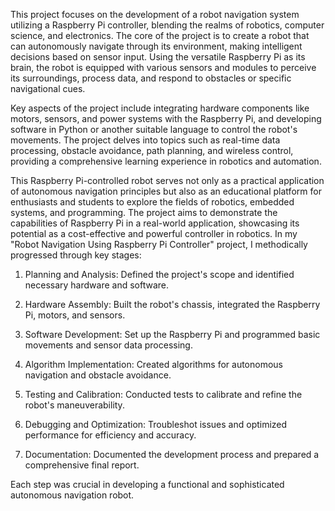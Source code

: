 
This project focuses on the development of a robot navigation system utilizing a Raspberry Pi controller, blending the realms of robotics, computer science, and electronics. The core of the project is to create a robot that can autonomously navigate through its environment, making intelligent decisions based on sensor input. Using the versatile Raspberry Pi as its brain, the robot is equipped with various sensors and modules to perceive its surroundings, process data, and respond to obstacles or specific navigational cues.

Key aspects of the project include integrating hardware components like motors, sensors, and power systems with the Raspberry Pi, and developing software in Python or another suitable language to control the robot's movements. The project delves into topics such as real-time data processing, obstacle avoidance, path planning, and wireless control, providing a comprehensive learning experience in robotics and automation.

This Raspberry Pi-controlled robot serves not only as a practical application of autonomous navigation principles but also as an educational platform for enthusiasts and students to explore the fields of robotics, embedded systems, and programming. The project aims to demonstrate the capabilities of Raspberry Pi in a real-world application, showcasing its potential as a cost-effective and powerful controller in robotics.
In my "Robot Navigation Using Raspberry Pi Controller" project, I methodically progressed through key stages:

1. Planning and Analysis: Defined the project's scope and identified necessary hardware and software.

2. Hardware Assembly: Built the robot's chassis, integrated the Raspberry Pi, motors, and sensors.

3. Software Development: Set up the Raspberry Pi and programmed basic movements and sensor data processing.

4. Algorithm Implementation: Created algorithms for autonomous navigation and obstacle avoidance.

5. Testing and Calibration: Conducted tests to calibrate and refine the robot's maneuverability.

6. Debugging and Optimization: Troubleshot issues and optimized performance for efficiency and accuracy.

7. Documentation: Documented the development process and prepared a comprehensive final report.

Each step was crucial in developing a functional and sophisticated autonomous navigation robot.
